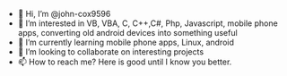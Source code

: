 - 👋 Hi, I’m @john-cox9596
- 👀 I’m interested in VB, VBA, C, C++,C#, Php, Javascript, mobile phone apps,  converting old android devices into something useful 
- 🌱 I’m currently learning mobile phone apps, Linux, android
- 💞️ I’m looking to collaborate on interesting projects
- 📫 How to reach me?  Here is good until I know you better.  

<!---
john-cox9596/john-cox9596 is a ✨ special ✨ repository because its `README.md` (this file) appears on your GitHub profile.
You can click the Preview link to take a look at your changes.
--->
